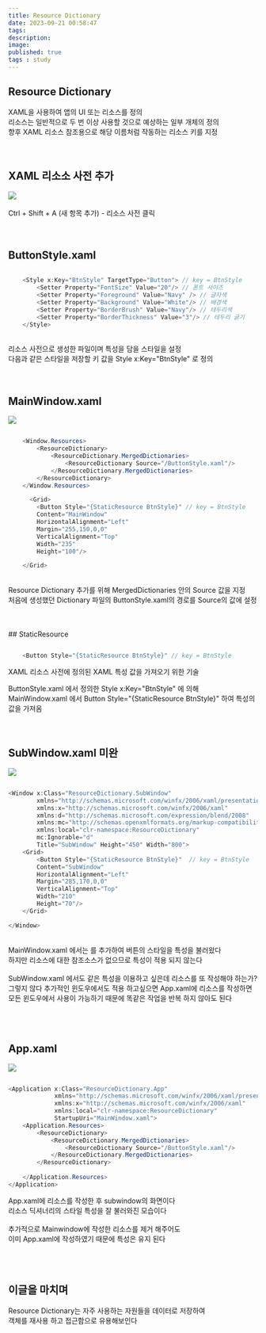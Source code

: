 ```yaml
---
title: Resource Dictionary
date: 2023-09-21 00:58:47 
tags: 
description:
image: 
published: true
tags : study
---
```


## Resource Dictionary
XAML을 사용하여 앱의 UI 또는 리소스를 정의
<br>
리소스는 일반적으로 두 번 이상 사용할 것으로 예상하는 일부 개체의 정의
<br>
향후 XAML 리소스 참조용으로 해당 이름처럼 작동하는 리소스 키를 지정
<br>
<br><br>


## XAML 리소소 사전 추가
![](/assets/img/dictionary.PNG)
<br>
<br>
Ctrl + Shift + A (새 항목 추가) -  리소스 사전 클릭 
<br><br><br>

## ButtonStyle.xaml
```cs

    <Style x:Key="BtnStyle" TargetType="Button"> // key = BtnStyle
        <Setter Property="FontSize" Value="20"/> // 폰트 사이즈
        <Setter Property="Foreground" Value="Navy" /> // 글자색
        <Setter Property="Background" Value="White"/> // 배경색
        <Setter Property="BorderBrush" Value="Navy"/> // 테두리색
        <Setter Property="BorderThickness" Value="3"/> // 테두리 굵기
    </Style>

```
<br> 
리소스 사전으로 생성한 파일이며 특성을 담을 스타일을 설정<br>
다음과 같은 스타일을 저장할 키 값을 Style x:Key="BtnStyle" 로 정의
<br><br><br>

## MainWindow.xaml
![](/assets/img/main.PNG)
```cs

    <Window.Resources>
        <ResourceDictionary>
            <ResourceDictionary.MergedDictionaries>
                <ResourceDictionary Source="/ButtonStyle.xaml"/>
            </ResourceDictionary.MergedDictionaries>
        </ResourceDictionary>
    </Window.Resources>

      <Grid>
        <Button Style="{StaticResource BtnStyle}" // key = BtnStyle
        Content="MainWindow"
        HorizontalAlignment="Left" 
        Margin="255,150,0,0" 
        VerticalAlignment="Top" 
        Width="235"
        Height="100"/>

    </Grid>

```
<br>
Resource Dictionary 추가를 위해 MergedDictionaries 안의  Source 값을 지정<br>
처음에 생성했던 Dictionary 파일의 ButtonStyle.xaml의 경로를 Source의 값에 설정<br>
<br><br>
<br>
## StaticResource 

```cs

    <Button Style="{StaticResource BtnStyle}" // key = BtnStyle

```

XAML 리소스 사전에 정의된 XAML 특성 값을 가져오기 위한 기술<br>

ButtonStyle.xaml 에서 정의한  Style x:Key="BtnStyle" 에 의해 <br>
MainWindow.xaml 에서 Button Style="{StaticResource BtnStyle}" 하여  특성의 값을 가져옴
<br>
<br>
<br>



## SubWindow.xaml 미완
![](/assets/img/sub_1.PNG)

```cs

<Window x:Class="ResourceDictionary.SubWindow"
        xmlns="http://schemas.microsoft.com/winfx/2006/xaml/presentation"
        xmlns:x="http://schemas.microsoft.com/winfx/2006/xaml"
        xmlns:d="http://schemas.microsoft.com/expression/blend/2008"
        xmlns:mc="http://schemas.openxmlformats.org/markup-compatibility/2006"
        xmlns:local="clr-namespace:ResourceDictionary"
        mc:Ignorable="d"
        Title="SubWindow" Height="450" Width="800">
    <Grid>
        <Button Style="{StaticResource BtnStyle}"  // key = BtnStyle
        Content="SubWindow"
        HorizontalAlignment="Left"
        Margin="285,170,0,0"
        VerticalAlignment="Top"
        Width="210"
        Height="70"/>
    </Grid>

</Window>

```
<br>
MainWindow.xaml 에서는 <ResourceDictionary Source="/ButtonStyle.xaml"/> 를 추가하여 버튼의 스타일을 특성을 불러왔다
<br>
하지만 리소스에 대한 참조소스가 없으므로 특성이 적용 되지 않는다
<br>
<br>
SubWindow.xaml 에서도 같은 특성을 이용하고 싶은데  리소스를 또 작성해야 하는가?
<br>
그렇지 않다 추가적인 윈도우에서도 적용 하고싶으면 App.xaml에 리소스를 작성하면 모든 윈도우에서 사용이 가능하기 때문에 똑같은 작업을 반복 하지 않아도 된다
<br>
<br>
<br>
<br>

## App.xaml
![](/assets/img/sub.PNG)


```cs

<Application x:Class="ResourceDictionary.App"
             xmlns="http://schemas.microsoft.com/winfx/2006/xaml/presentation"
             xmlns:x="http://schemas.microsoft.com/winfx/2006/xaml"
             xmlns:local="clr-namespace:ResourceDictionary"
             StartupUri="MainWindow.xaml">
    <Application.Resources>
        <ResourceDictionary>
            <ResourceDictionary.MergedDictionaries>
                <ResourceDictionary Source="/ButtonStyle.xaml"/>
            </ResourceDictionary.MergedDictionaries>
        </ResourceDictionary>
         
    </Application.Resources>
</Application>

```
App.xaml에 리소스를 작성한 후 subwindow의 화면이다 <br> 리소스 딕셔너리의 스타일 특성을 잘 불러와진 모습이다 <br><br>
추가적으로 Mainwindow에 작성한 리소스를 제거 해주어도 <br>이미 App.xaml에 작성하였기 때문에 특성은 유지 된다

<br><br>
## 이글을 마치며
Resource Dictionary는 자주 사용하는 자원들을 데이터로 저장하여 
<br>객체를 재사용 하고 접근함으로 유용해보인다





